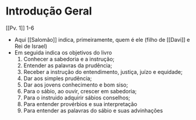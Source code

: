 # Introdução Geral
[[Pv. 1]] 1-6
- Aqui [[Salomão]] indica, primeiramente, quem é ele (filho de [[Davi]] e Rei de Israel)
- Em seguida indica os objetivos do livro
	1. Conhecer a sabedoria e a instrução;
	2. Entender as palavras da prudência;
	3. Receber a instrução do entendimento, justiça, juízo e equidade;
	4. Dar aos simples prudência;
	5. Dar aos jovens conhecimento e bom siso;
	6. Para o sábio, ao ouvir, crescer em sabedoria;
	7. Para o instruido adquirir sábios conselhos;
	8. Para entender provérbios e sua interpretação
	9. Para entender as palavras do sábio e suas advinhações
